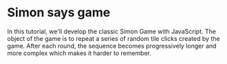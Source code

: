 # Simon says game
In this tutorial, we'll develop the classic Simon Game with JavaScript. 
The object of the game is to repeat a series of random tile clicks created by the game.
After each round, the sequence becomes progressively longer and more complex which makes it harder to remember.
